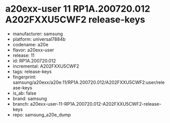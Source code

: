 # a20exx-user 11 RP1A.200720.012 A202FXXU5CWF2 release-keys
- manufacturer: samsung
- platform: universal7884b
- codename: a20e
- flavor: a20exx-user
- release: 11
- id: RP1A.200720.012
- incremental: A202FXXU5CWF2
- tags: release-keys
- fingerprint: samsung/a20exx/a20e:11/RP1A.200720.012/A202FXXU5CWF2:user/release-keys
- is_ab: false
- brand: samsung
- branch: a20exx-user-11-RP1A.200720.012-A202FXXU5CWF2-release-keys
- repo: samsung_a20e_dump
